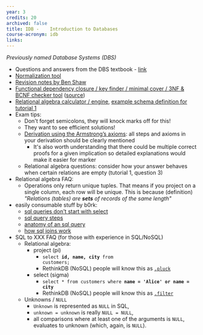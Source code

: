 ```yaml
---
year: 3
credits: 20
archived: false
title: IDB -	Introduction to Databases
course-acronym: idb
links:
---
```


_Previously named Database Systems (DBS)_

- Questions and answers from the DBS textbook - [link](http://pages.cs.wisc.edu/~dbbook/openAccess/thirdEdition/solutions/ans3ed-oddonly.pdf)
- [Normalization tool](http://www.ict.griffith.edu.au/~jw/normalization/ind.php)
- [Revision notes by Ben Shaw](https://github.com/benshaaw/revision/tree/master/DBS)
- [Functional dependency closure / key finder / minimal cover / 3NF & BCNF checker tool](https://ka.ge/fdtool) ([source](https://github.com/pkage/fdtool))
- [Relational algebra calculator / engine](https://dbis-uibk.github.io/relax/), [example schema definition for tutorial 1](https://gist.github.com/Visgean/8467b0196f9d88be8b2a8da890a7433a)
- Exam tips:
  - Don't forget semicolons, they will knock marks off for this!
  - They want to see efficient solutions!
  - [Derivation using the Armstrong’s axioms](https://i.imgur.com/6naWb9G.png): all steps and axioms in your derivation should be clearly mentioned
    - It's also worth understanding that there could be multiple correct proofs for a given implication so detailed explanations would make it easier for marker 
  - Relational algebra questions: consider how your answer behaves when certain relations are empty (tutorial 1, question 3)
- Relational algebra FAQ:
  - Operations only return unique tuples. That means if you project on a single column, each row will be unique. This is because (definition) _"Relations (tables) are **sets** of records of the same length"_
- easily consumable stuff by b0rk:
  - [sql queries don't start with select](https://jvns.ca/blog/2019/10/03/sql-queries-don-t-start-with-select/)
  - [sql query steps](https://twitter.com/b0rk/status/1184571894722449409?lang=en)
  - [anatomy of an sql query](https://twitter.com/b0rk/status/1189159951631093760?lang=en)
  - [how sql joins work](https://twitter.com/b0rk/status/1177611875535790087?lang=en)
- SQL to XXX FAQ (for those with experience in SQL/NoSQL)
  - Relational algebra:
    - project (pi)
      - <code>select <strong>id, name, city</strong> from customers;</code>
      - RethinkDB (NoSQL) people will know this as [`.pluck`](https://rethinkdb.com/api/javascript/pluck)
    - select (sigma)
      - <code>select * from customers where <strong>name = 'Alice' or name = city</strong></code>
      - RethinkDB (NoSQL) people will know this as [`.filter`](https://rethinkdb.com/api/javascript/filter)
  - Unknowns / `NULL`
    - `Unknown` is represented as `NULL` in SQL,
    - `unknown = unknown` is really `NULL = NULL`,
    - all comparisons where at least one of the arguments is `NULL`, evaluates to unknown (which, again, is `NULL`).

<!--- NEED TO UPDATE THE DOCUMENTS [Unofficial solutions - 2011 & 2012](http://docs.google.com/document/d/1Ir_z-F6uWDXmYVomfJdL1hlsWfgbPW8c0gx6bHmTHxo/edit)
[May 2013](https://docs.google.com/document/d/188xL9h_Gs4vBvYiTsBbDMLR66GZBKQqxz9R1Nf0rx1I/edit?usp=sharing)
[August 2013 resit](https://docs.google.com/document/d/1rzK29pfwig18WOvdQmh131nR2Hhqtj5tFI5Qu1hMgaI/edit?usp=sharing)
[May 2014](https://docs.google.com/document/d/1H_kUYAsc1XaDT6BSHiUk69SWi-ydGWjCTPgh1YzwzNA/edit?usp=sharing)
[August 2014 resit](https://docs.google.com/document/d/1dlCLqABcEtYYxMtrtlj7QPXJdjXMDsw_dmfXqTP3fiI/edit?usp=sharing)  --->
